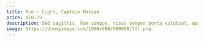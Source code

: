 ```yaml
---
title: Rum - Light, Captain Morgan
price: $70.79
description: Sed sagittis. Nam congue, risus semper porta volutpat, quam pede lobortis ligula, sit amet eleifend pede libero quis orci. Nullam molestie nibh in lectus.
image: https://dummyimage.com/1000x600/000000/fff.png
---
```

